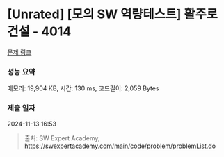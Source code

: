 # [Unrated] [모의 SW 역량테스트] 활주로 건설 - 4014 

[문제 링크](https://swexpertacademy.com/main/code/problem/problemDetail.do?contestProbId=AWIeW7FakkUDFAVH) 

### 성능 요약

메모리: 19,904 KB, 시간: 130 ms, 코드길이: 2,059 Bytes

### 제출 일자

2024-11-13 16:53



> 출처: SW Expert Academy, https://swexpertacademy.com/main/code/problem/problemList.do